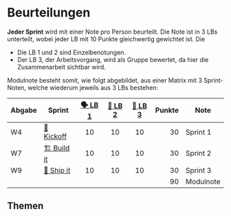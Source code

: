 # Beurteilungen

**Jeder Sprint** wird mit einer Note pro Person beurteilt. Die Note ist in 3 LBs
unterteilt, wobei jeder LB mit 10 Punkte gleichwertig gewichtet ist. Die

- Die LB 1 und 2 sind Einzelbenotungen.
- Der LB 3, der Arbeitsvorgang, wird als Gruppe bewertet, da hier die
  Zusammenarbeit sichtbar wird.

Modulnote besteht somit, wie folgt abgebildet, aus einer Matrix mit 3 Sprint-Noten, welche wiederum
jeweils aus 3 LBs bestehen:

| Abgabe | Sprint                                                        | [🗣️ LB 1](/docs/beurteilungen/LB1.md) | [🪩 LB 2](/docs/beurteilungen/LB2.md) | [👬 LB 3](/docs/beurteilungen/LB3.md) | Punkte | Note      |
| :----- | ------------------------------------------------------------- | :-----------------------------------: | :-----------------------------------: | :-----------------------------------: | -----: | --------- |
| W4     | [:foot: Kickoff](/docs/sprints/sprint-1.md)                   |                  10                   |                  10                   |                  10                   |     30 | Sprint 1  |
| W7     | [:building_construction: Build it](/docs/sprints/sprint-2.md) |                  10                   |                  10                   |                  10                   |     30 | Sprint 2  |
| W9     | [:ship: Ship it](/docs/sprints/sprint-3.md)                   |                  10                   |                  10                   |                  10                   |     30 | Sprint 3  |
|        |                                                               |                                       |                                       |                                       |     90 | Modulnote |

## Themen

<DocCardList />
